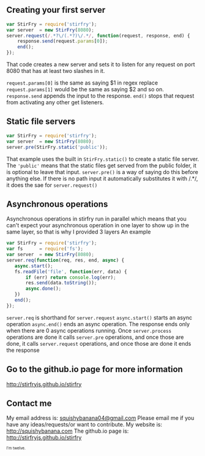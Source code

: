 ## Creating your first server
 ```javascript
 var StirFry = require('stirfry');
 var server  = new StirFry(8080);
 server.request(/.*?\/(.*?)\/.*/, function(request, response, end) {
     response.send(request.params[0]);
     end();
 });
 ```
 
 That code creates a new server and sets it to listen for any request on port 8080 that has at least two slashes in it.
 
 `request.params[0]` is the same as saying $1 in regex replace `request.params[1]` would be the same as saying $2 and so on. `response.send` appends the input to the response. `end()` stops that request from activating any other get listeners.
 
 ## Static file servers ##
 ```javascript
 var StirFry = require('stirfry');
 var server  = new StirFry(8080);
 server.pre(StirFry.static('public'));
 ```
 That example uses the built in `StirFry.static()` to create a static file server. The `'public'` means that the static files get served from the public folder, it is optional to leave that input. `server.pre()` is a way of saying do this before anything else. If there is no path input it automatically substitutes it with /.\*/, it does the sae for `server.request()`
 
 ## Asynchronous operations ##
 Asynchronous operations in stirfry run in parallel which means that you can't expect your asynchronous operation in one layer to show up in the same layer, so that is why I provided 3 layers
 An example
 ```javascript
 var StirFry = require('stirfry');
 var fs      = require('fs');
 var server  = new StirFry(8080);
 server.req(function(req, res, end, async) {
 	async.start();
 	fs.readFile('file', function(err, data) {
 		if (err) return console.log(err);
 		res.send(data.toString());
 		async.done();
 	})
 	end();
 });
 ```
 `server.req` is shorthand for `server.request`
 `async.start()` starts an async operation
 `async.end()` ends an async operation.
 The response ends only when there are 0 async operations running. Once `server.process` operations are done it calls `server.pre` operations, and once those are done, it calls `server.request` operations, and once those are done it ends the response
 
 ## Go to the github.io page for more information ##
 http://stirfryjs.github.io/stirfry
 
 ## Contact me ##
 My email address is: squishybanana04@gmail.com
 Please email me if you have any ideas/requests/or want to contribute.
 My website is: http://squishybanana.com
 The github.io page is: http://stirfryjs.github.io/stirfry
 
 <sup><sub>I'm twelve.</sub></sup>

